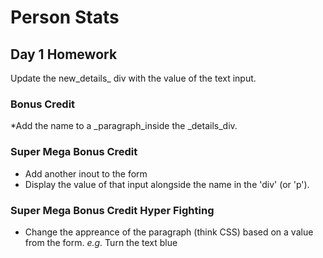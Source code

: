 # Person Stats

## Day 1 Homework

Update the new_details_ div with the value of the text input.

### Bonus Credit
*Add the name to a _paragraph_inside the _details_div.

### Super Mega Bonus Credit

* Add another inout to the form
* Display the value of that input alongside the name in the 'div' (or 'p').

### Super Mega Bonus Credit Hyper Fighting
* Change the appreance of the paragraph (think CSS) based on a value from the form. _e.g._ Turn the text blue 